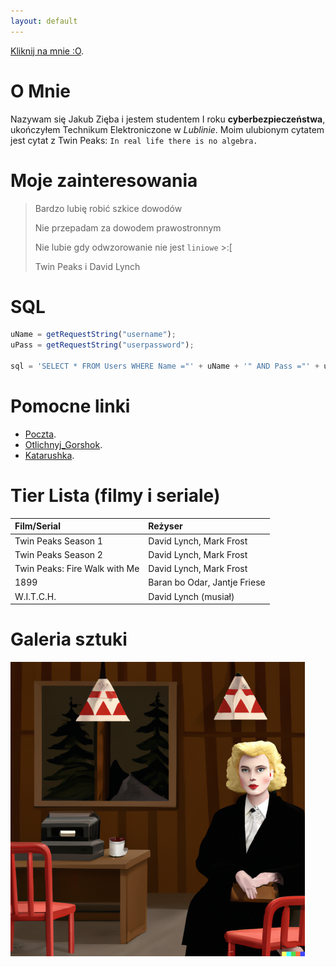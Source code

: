 ```yaml
---
layout: default
---
```


[Kliknij na mnie :O](./another-page.html).

# O Mnie

Nazywam się Jakub Zięba i jestem studentem I roku **cyberbezpieczeństwa**, ukończyłem Technikum Elektroniczone w _Lublinie_. Moim ulubionym cytatem jest cytat z Twin Peaks: `In real life there is no algebra.`

# Moje zainteresowania

> Bardzo lubię robić szkice dowodów
>
> Nie przepadam za dowodem prawostronnym
> 
> Nie lubie gdy odwzorowanie nie jest `liniowe` >:[
> 
> Twin Peaks i David Lynch

# SQL
```js
uName = getRequestString("username");
uPass = getRequestString("userpassword");

sql = 'SELECT * FROM Users WHERE Name ="' + uName + '" AND Pass ="' + uPass + '"'
```
# Pomocne linki

*   [Poczta](https://poczta.agh.edu.pl/).
*   [Otlichnyj_Gorshok](https://github.com/AGH-Wstep-do-Informatyki-2022-2023/Otlichnyj-Gorshok).
*   [Katarushka](https://kataroushka.com/).

# Tier Lista (filmy i seriale)

| Film/Serial                   | Reżyser                      |
|:------------------------------|:-----------------------------|
| Twin Peaks Season 1           | David Lynch, Mark Frost      | 
| Twin Peaks Season 2           | David Lynch, Mark Frost      | 
| Twin Peaks: Fire Walk with Me | David Lynch, Mark Frost      | 
| 1899                          | Baran bo Odar, Jantje Friese | 
| W.I.T.C.H.                    | David Lynch (musiał)         |

# Galeria sztuki

![Twin Peaks](./assets/images/tp.png)
